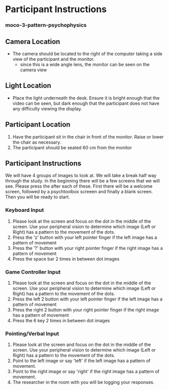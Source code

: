# Participant Instructions
### moco-3-pattern-psychophysics


## Camera Location
- The camera should be located to the right of the computer taking a side view of the participant and the monitor.
  - since this is a wide angle lens, the monitor can be seen on the camera view 

## Light Location
- Place the light underneath the desk. Ensure it is bright enough that the video can be seen, but dark enough that the participant does not have any difficulty viewing the display.

## Participant Location
1. Have the participant sit in the chair in front of the monitor. Raise or lower the chair as necessary.
2. The participant should be seated 60 cm from the monitor

## Participant Instructions

We will have 4 groups of images to look at. We will take a break half way through the study.
In the beginning there will be a few screens that we will see. Please press the after each of these. First there will be a welcome screen, followed by a psychtoolbox screeen and finally a blank screen. Then you will be ready to start.

### Keyboard Input

1. Please look at the screen and focus on the dot in the middle of the screen. Use your peripheral vision to determine which image (Left or Right) has a pattern to the movement of the dots.
2. Press the 'z' button with your left pointer finger if the left image has a pattern of movement
3. Press the '?' button with your right pointer finger if the right image has a pattern of movement
4. Press the space bar 2 times in between dot images

### Game Controller Input

1. Please look at the screen and focus on the dot in the middle of the screen. Use your peripheral vision to determine which image (Left or Right) has a pattern to the movement of the dots.
2. Press the left 2 button with your left pointer finger if the left image has a pattern of movement
3. Press the right 2 button with your right pointer finger if the right image has a pattern of movement
4. Press the 6 key 2 times in between dot images

### Pointing/Verbal Input

1. Please look at the screen and focus on the dot in the middle of the screen. Use your peripheral vision to determine which image (Left or Right) has a pattern to the movement of the dots.
2. Point to the left image or say 'left' if the left image has a pattern of movement.
3. Point to the right image or say 'right' if the right image has a pattern of movement.
4. The researcher in the room with you will be logging your responses.




